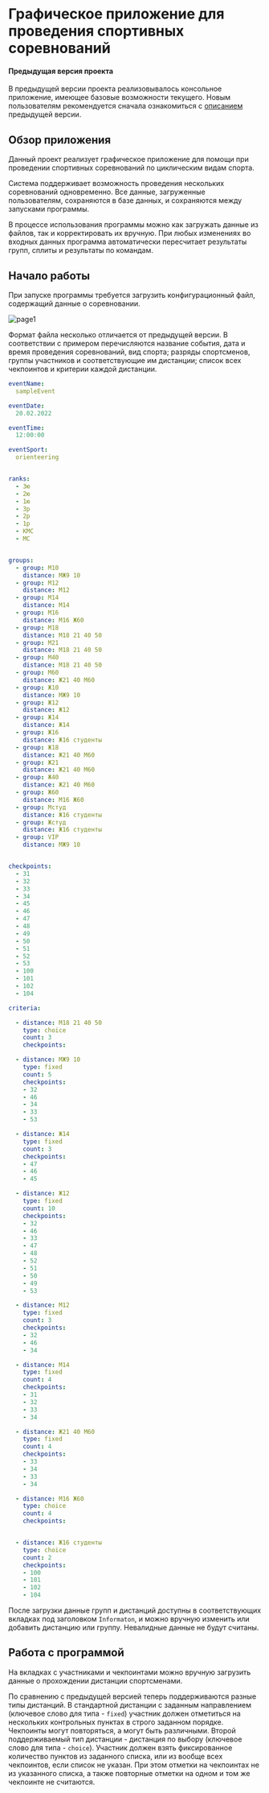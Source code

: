 # Графическое приложение для проведения спортивных соревнований

#### Предыдущая версия проекта
В предыдущей версии проекта реализовывалось консольное приложение,
имеющее базовые возможности текущего. Новым пользователям
рекомендуется сначала ознакомиться с [описанием](\OLD_DOCS.md)
предыдущей версии.

## Обзор приложения

Данный проект реализует графическое приложение для помощи при проведении
спортивных соревнований по циклическим видам спорта.

Система поддерживает возможность проведения нескольких соревнований одновременно.
Все данные, загруженные пользователям, сохраняются в базе данных, и сохраняются
между запусками программы.

В процессе использования программы можно как загружать данные из файлов, так
и корректировать их вручную. При любых изменениях во входных данных программа
автоматически пересчитает результаты групп, сплиты и результаты по командам.

## Начало работы

При запуске программы требуется загрузить конфигурационный файл,
содержащий данные о соревновании.

![page1](C:\Users\nadys\Documents\spbu\oop\sport_management_system\photos\page1.jpg)

Формат файла несколько отличается от предыдущей версии. В соответствии с примером
перечисляются название события, дата и время проведения соревнований, вид спорта;
разряды спортсменов, группы участников и соответствующие им дистанции; 
список всех чекпоинтов и критерии каждой дистанции.

```yaml
eventName:
  sampleEvent

eventDate:
  20.02.2022

eventTime:
  12:00:00

eventSport:
  orienteering


ranks:
  - 3ю
  - 2ю
  - 1ю
  - 3р
  - 2р
  - 1р
  - КМС
  - МС


groups:
  - group: М10
    distance: МЖ9 10
  - group: М12
    distance: М12
  - group: М14
    distance: М14
  - group: М16
    distance: М16 Ж60
  - group: М18
    distance: М18 21 40 50
  - group: М21
    distance: М18 21 40 50
  - group: М40
    distance: М18 21 40 50
  - group: М60
    distance: Ж21 40 М60
  - group: Ж10
    distance: МЖ9 10
  - group: Ж12
    distance: Ж12
  - group: Ж14
    distance: Ж14
  - group: Ж16
    distance: Ж16 студенты
  - group: Ж18
    distance: Ж21 40 М60
  - group: Ж21
    distance: Ж21 40 М60
  - group: Ж40
    distance: Ж21 40 М60
  - group: Ж60
    distance: М16 Ж60
  - group: Мстуд
    distance: Ж16 студенты
  - group: Жстуд
    distance: Ж16 студенты
  - group: VIP
    distance: МЖ9 10


checkpoints:
  - 31
  - 32
  - 33
  - 34
  - 45
  - 46
  - 47
  - 48
  - 49
  - 50
  - 51
  - 52
  - 53
  - 100
  - 101
  - 102
  - 104

criteria:

  - distance: М18 21 40 50
    type: choice
    count: 3
    checkpoints:

  - distance: МЖ9 10
    type: fixed
    count: 5
    checkpoints:
    - 32
    - 46
    - 34
    - 33
    - 53

  - distance: Ж14
    type: fixed
    count: 3
    checkpoints:
    - 47
    - 46
    - 45

  - distance: Ж12
    type: fixed
    count: 10
    checkpoints:
    - 32
    - 46
    - 33
    - 47
    - 48
    - 52
    - 51
    - 50
    - 49
    - 53

  - distance: М12
    type: fixed
    count: 3
    checkpoints:
    - 32
    - 46
    - 34

  - distance: М14
    type: fixed
    count: 4
    checkpoints:
    - 31
    - 32
    - 33
    - 34

  - distance: Ж21 40 М60
    type: fixed
    count: 4
    checkpoints:
    - 33
    - 34
    - 33
    - 34

  - distance: М16 Ж60
    type: choice
    count: 4
    checkpoints:


  - distance: Ж16 студенты
    type: choice
    count: 2
    checkpoints:
    - 100
    - 101
    - 102
    - 104
```

После загрузки данные групп и дистанций доступны в соответствующих вкладках
под заголовком `Informaton`, и можно вручную изменить или добавить дистанцию
или группу. Невалидные данные не будут считаны. 


## Работа с программой

На вкладках с участниками и чекпоинтами можно вручную загрузить данные
о прохождении дистанции спортсменами.

По сравнению с предыдущей версией теперь поддерживаются разные типы дистанций.
В стандартной дистанции с заданным направлением (ключевое слово для типа - `fixed`) участник должен отметиться
на нескольких контрольных пунктах в строго заданном порядке. Чекпоинты могут
повторяться, а могут быть различными.
Второй поддерживаемый тип дистанции - дистанция по выбору (ключевое слово для типа - `choice`).
Участник должен взять фиксированное количество пунктов из заданного списка, или из вообще всех
чекпоинтов, если список не указан. При этом отметки на чекпоинтах не из указанного списка,
а также повторные отметки на одном и том же чекпоинте не считаются.

